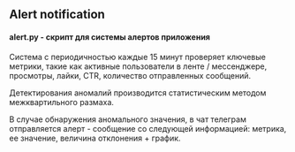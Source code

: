 ## Alert notification

#### alert.py - cкрипт для системы алертов приложения

Система с периодичностью каждые 15 минут проверяет ключевые метрики, такие как активные пользователи в ленте / мессенджере, просмотры, лайки, CTR, количество отправленных сообщений. 

Детектирования аномалий производится статистическим методом межквартильного размаха. 

В случае обнаружения аномального значения, в чат телеграм отправляется алерт - сообщение со следующей информацией: метрика, ее значение, величина отклонения + график.
